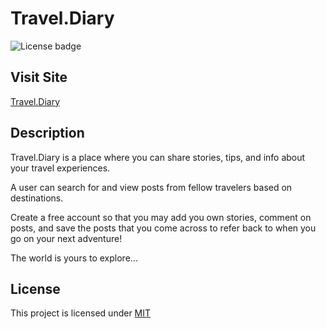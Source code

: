 # Travel.Diary

![License badge](https://img.shields.io/badge/License-MIT-green)

## Visit Site

[Travel.Diary]()

## Description

Travel.Diary is a place where you can share stories, tips, and info about your travel experiences.

A user can search for and view posts from fellow travelers based on destinations.

Create a free account so that you may add you own stories, comment on posts, and save the posts that you come across to refer back to when you go on your next adventure!

The world is yours to explore...

## License

This project is licensed under [MIT](https://choosealicense.com/licenses/mit)